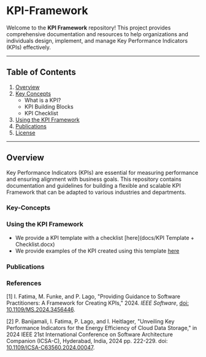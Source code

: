 # KPI-Framework

Welcome to the **KPI Framework** repository! This project provides comprehensive documentation and resources to help organizations and individuals design, implement, and manage Key Performance Indicators (KPIs) effectively.

---

## Table of Contents

1. [Overview](#overview)
2. [Key Concepts](#key-concepts)
   - What is a KPI?
   - KPI Building Blocks
   - KPI Checklist
3. [Using the KPI Framework](#using-the-kpi-framework)
4. [Publications](#publications)
5. [License](LICENSE.md)

---

## Overview

Key Performance Indicators (KPIs) are essential for measuring performance and ensuring alignment with business goals. This repository contains documentation and guidelines for building a flexible and scalable KPI Framework that can be adapted to various industries and departments.

### Key-Concepts


### Using the KPI Framework

- We provide a KPI template with a checklist [here](docs/KPI Template + Checklist.docx) 
- We provide examples of the KPI created using this template [here](docs/Examples.pdf)

### Publications

### References

[1] I. Fatima, M. Funke, and P. Lago, "Providing Guidance to Software Practitioners: A Framework for Creating KPIs," 2024. *IEEE Software*, [doi: 10.1109/MS.2024.3456446](https://doi.org/10.1109/MS.2024.3456446).

[2] P. Banijamali, I. Fatima, P. Lago, and I. Heitlager, "Unveiling Key Performance Indicators for the Energy Efficiency of Cloud Data Storage," in 2024 IEEE 21st International Conference on Software Architecture Companion (ICSA-C), Hyderabad, India, 2024 pp. 222-229.
doi: [10.1109/ICSA-C63560.2024.00047](https://doi.org/10.1109/ICSA-C63560.2024.00047).
